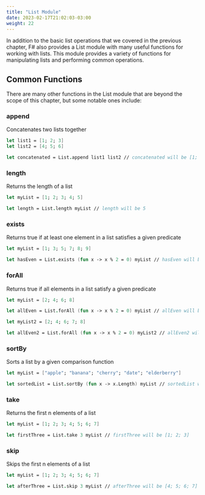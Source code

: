 ```yaml
---
title: "List Module"
date: 2023-02-17T21:02:03-03:00
weight: 22
---
```


In addition to the basic list operations that we covered in the previous chapter, F# also provides a List module with many useful functions for working with lists. This module provides a variety of functions for manipulating lists and performing common operations.

## Common Functions

There are many other functions in the List module that are beyond the scope of this chapter, but some notable ones include:

### append
Concatenates two lists together

```fsharp
let list1 = [1; 2; 3]
let list2 = [4; 5; 6]

let concatenated = List.append list1 list2 // concatenated will be [1; 2; 3; 4; 5; 6]
```

### length
Returns the length of a list

```fsharp
let myList = [1; 2; 3; 4; 5]

let length = List.length myList // length will be 5
```

### exists
Returns true if at least one element in a list satisfies a given predicate

```fsharp
let myList = [1; 3; 5; 7; 8; 9]

let hasEven = List.exists (fun x -> x % 2 = 0) myList // hasEven will be true
```

### forAll
Returns true if all elements in a list satisfy a given predicate

```fsharp
let myList = [2; 4; 6; 8]

let allEven = List.forAll (fun x -> x % 2 = 0) myList // allEven will be true

let myList2 = [2; 4; 6; 7; 8]

let allEven2 = List.forAll (fun x -> x % 2 = 0) myList2 // allEven2 will be false
```

### sortBy
Sorts a list by a given comparison function

```fsharp
let myList = ["apple"; "banana"; "cherry"; "date"; "elderberry"]

let sortedList = List.sortBy (fun x -> x.Length) myList // sortedList will be ["date"; "apple"; "cherry"; "banana"; "elderberry"]
```

### take
Returns the first n elements of a list

```fsharp
let myList = [1; 2; 3; 4; 5; 6; 7]

let firstThree = List.take 3 myList // firstThree will be [1; 2; 3]
```

### skip
Skips the first n elements of a list

```fsharp
let myList = [1; 2; 3; 4; 5; 6; 7]

let afterThree = List.skip 3 myList // afterThree will be [4; 5; 6; 7]
```

